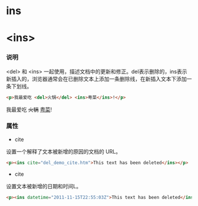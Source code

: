 # ins
# &lt;ins&gt;

### 说明
&lt;del&gt; 和 &lt;ins&gt; 一起使用，描述文档中的更新和修正。del表示删除的，ins表示新插入的，浏览器通常会在已删除文本上添加一条删除线，在新插入文本下添加一条下划线。

```html
<p>我最爱吃 <del>火锅</del> <ins>粤菜</ins>!</p>
```
<p>我最爱吃 <del>火锅</del> <ins>粤菜</ins>!</p>

### 属性
- cite

设置一个解释了文本被新增的原因的文档的 URL。
```html
<p><ins cite="del_demo_cite.htm">This text has been deleted</ins></p>
```

- cite

设置文本被新增的日期和时间L。
```html
<p><ins datetime="2011-11-15T22:55:03Z">This text has been deleted</ins></p>
```